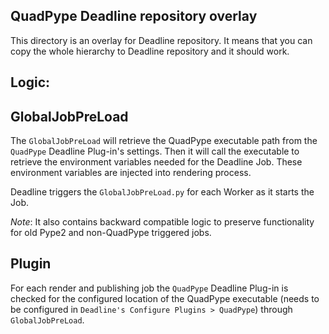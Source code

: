 ## QuadPype Deadline repository overlay

 This directory is an overlay for Deadline repository.
 It means that you can copy the whole hierarchy to Deadline repository and it
 should work.

 Logic:
 -----
 GlobalJobPreLoad
 -----

The `GlobalJobPreLoad` will retrieve the QuadPype executable path from the
`QuadPype` Deadline Plug-in's settings. Then it will call the executable to
retrieve the environment variables needed for the Deadline Job.
These environment variables are injected into rendering process.

Deadline triggers the `GlobalJobPreLoad.py` for each Worker as it starts the
Job.

*Note*: It also contains backward compatible logic to preserve functionality
for old Pype2 and non-QuadPype triggered jobs.

 Plugin
 ------
 For each render and publishing job the `QuadPype` Deadline Plug-in is checked
 for the configured location of the QuadPype executable (needs to be configured
 in `Deadline's Configure Plugins > QuadPype`) through `GlobalJobPreLoad`.
